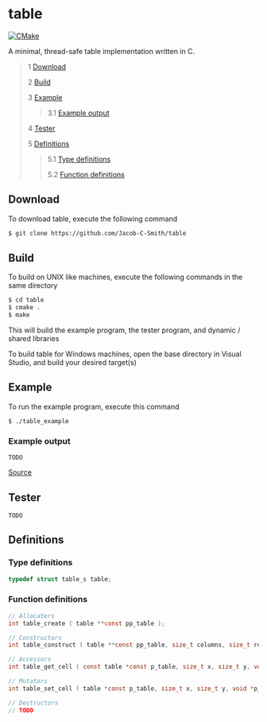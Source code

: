 # table
[![CMake](https://github.com/Jacob-C-Smith/table/actions/workflows/cmake.yml/badge.svg)](https://github.com/Jacob-C-Smith/table/actions/workflows/cmake.yml)
 
 A minimal, thread-safe table implementation written in C. 
 
 > 1 [Download](#download)
 >
 > 2 [Build](#build)
 >
 > 3 [Example](#example)
 >
 >> 3.1 [Example output](#example-output)
 >
 > 4 [Tester](#tester)
 >
 > 5 [Definitions](#definitions)
 >
 >> 5.1 [Type definitions](#type-definitions)
 >>
 >> 5.2 [Function definitions](#function-definitions)

 ## Download
 To download table, execute the following command
 ```bash
 $ git clone https://github.com/Jacob-C-Smith/table
 ```
 ## Build
 To build on UNIX like machines, execute the following commands in the same directory
 ```bash
 $ cd table
 $ cmake .
 $ make
 ```
  This will build the example program, the tester program, and dynamic / shared libraries

  To build table for Windows machines, open the base directory in Visual Studio, and build your desired target(s)
 ## Example
 To run the example program, execute this command
 ```
 $ ./table_example
 ```
 ### Example output
 ```
 TODO
 ```
 [Source](main.c)
## Tester
```
TODO
```
 ## Definitions
 ### Type definitions
 ```c
 typedef struct table_s table;
 ```
 ### Function definitions
 ```c 
 // Allocaters
 int table_create ( table **const pp_table );
 
 // Constructors
 int table_construct ( table **const pp_table, size_t columns, size_t rows );
 
 // Accessors
 int table_get_cell ( const table *const p_table, size_t x, size_t y, void **pp_element );
 
 // Mutators
 int table_set_cell ( table *const p_table, size_t x, size_t y, void *p_element );

 // Destructors
 // TODO
 ```
